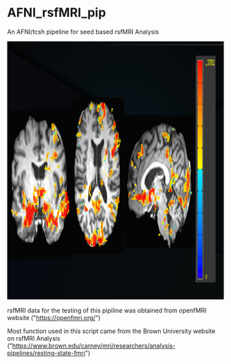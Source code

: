 # AFNI_rsfMRI_pip
An AFNI/tcsh pipeline for seed based rsfMRI Analysis


<img src ="/Test_Result/Result_pip.png" width="800" height="600" />

rsfMRI data for the testing of this pipiline was obtained from openfMRI website ("https://openfmri.org/")

Most function used in this script came from the Brown University website on rsfMRI Analysis ("https://www.brown.edu/carney/mri/researchers/analysis-pipelines/resting-state-fmri")

